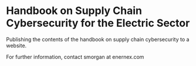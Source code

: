 # Handbook on Supply Chain Cybersecurity for the Electric Sector 
Publishing the contents of the handbook on supply chain cybersecurity to a website.

For further information, contact smorgan at enernex.com
